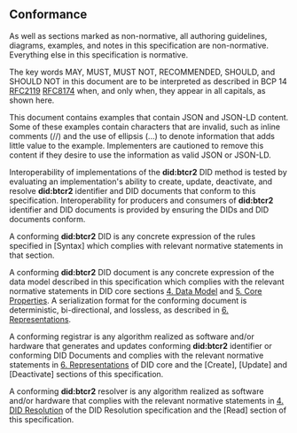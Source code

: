 ## Conformance

As well as sections marked as non-normative, all authoring guidelines, diagrams, examples, and notes in this specification are non-normative. Everything else in this specification is normative.

The key words MAY, MUST, MUST NOT, RECOMMENDED, SHOULD, and SHOULD NOT in this document are to be interpreted as described in BCP 14 [RFC2119](https://www.ietf.org/rfc/rfc2119.txt) [RFC8174](https://datatracker.ietf.org/doc/html/rfc8174) when, and only when, they appear in all capitals, as shown here.

This document contains examples that contain JSON and JSON-LD content. Some of these examples contain characters that are invalid, such as inline comments (//) and the use of ellipsis (...) to denote information that adds little value to the example. Implementers are cautioned to remove this content if they desire to use the information as valid JSON or JSON-LD.

Interoperability of implementations of the **did:btcr2** DID method is tested by evaluating an implementation's ability to create, update, deactivate, and resolve **did:btcr2** identifier and DID documents that conform to this specification. Interoperability for producers and consumers of **did:btcr2** identifier and DID documents is provided by ensuring the DIDs and DID documents conform. 

A conforming **did:btcr2** DID is any concrete expression of the rules specified in [Syntax] which complies with relevant normative statements in that section.

A conforming **did:btcr2** DID document is any concrete expression of the data model described in this specification which complies with the relevant normative statements in DID core sections [4. Data Model](http://w3.org/TR/did-1.1/#data-model) and [5. Core Properties](https://www.w3.org/TR/did-1.1/#core-properties). A serialization format for the conforming document is deterministic, bi-directional, and lossless, as described in [6. Representations](https://www.w3.org/TR/did-1.1/#representations).

A conforming registrar is any algorithm realized as software and/or hardware that generates and updates conforming **did:btcr2** identifier or conforming DID Documents and complies with the relevant normative statements in [6. Representations](https://www.w3.org/TR/did-1.1/#representations) of DID core and the [Create], [Update] and [Deactivate] sections of this specification.

A conforming **did:btcr2** resolver is any algorithm realized as software and/or hardware that complies with the relevant normative statements in [4. DID Resolution](https://www.w3.org/TR/did-resolution/#resolving) of the DID Resolution specification and the [Read] section of this specification.
